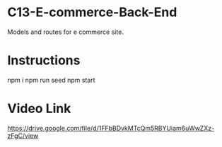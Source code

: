 # C13-E-commerce-Back-End
Models and routes for e commerce site.
# Instructions 
npm i 
npm run seed
npm start

# Video Link 
https://drive.google.com/file/d/1FFbBDvkMTcQm5RBYUiam6uWwZXz-zFgC/view